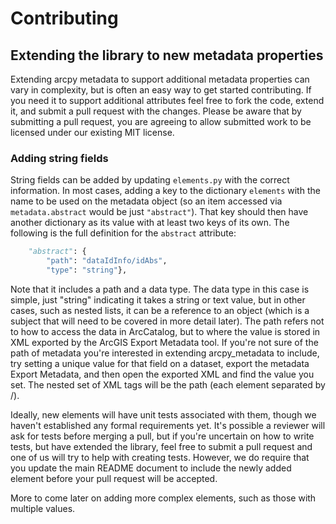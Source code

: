 # Contributing

## Extending the library to new metadata properties
Extending arcpy metadata to support additional metadata properties can vary in complexity, but is often an
easy way to get started contributing. If you need it to support additional attributes feel free to fork
the code, extend it, and submit a pull request with the changes. Please be aware that by submitting a
pull request, you are agreeing to allow submitted work to be licensed under our existing MIT license.

### Adding string fields
String fields can be added by updating `elements.py` with the correct information. In most cases, adding a key to the
dictionary `elements` with the name to be used on the metadata object (so an item accessed via `metadata.abstract` 
would be just `"abstract"`). That key should then have another dictionary as its value with at least two keys of its own.
The following is the full definition for the `abstract` attribute:

```python
    "abstract": {
        "path": "dataIdInfo/idAbs",
        "type": "string"},
```

Note that it includes a path and a data type. The data type in this case is simple, just "string" indicating it takes a string
or text value, but in other cases, such as nested lists, it can be a reference to an object (which is a subject that will need
to be covered in more detail later). The path refers not to how to access the data in ArcCatalog, but to where the value is stored
in XML exported by the ArcGIS Export Metadata tool. If you're not sure of the path of metadata you're interested in extending
arcpy_metadata to include, try setting a unique value for that field on a dataset, export the metadata Export Metadata,
and then open the exported XML and find the value you set. The nested set of XML tags will be the path (each element separated by /).

Ideally, new elements will have unit tests associated with them, though we haven't established any formal requirements yet. It's
possible a reviewer will ask for tests before merging a pull, but if you're uncertain on how to write tests, but have extended the
library, feel free to submit a pull request and one of us will try to help with creating tests. However, we do require that you
update the main README document to include the newly added element before your pull request will be accepted.

More to come later on adding more complex elements, such as those with multiple values.
